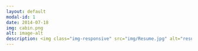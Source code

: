 ```yaml
---
layout: default
modal-id: 1
date: 2014-07-18
img: cabin.png
alt: image-alt
description: <img class="img-responsive" src="img/Resume.jpg" alt="resume" /><b></b><img class="img-responsive" src="img/bloomberg.jpg" alt="certificate" /><b></b><img class="img-responsive" src="img/vita.jpg" alt="vita" />
---
```


